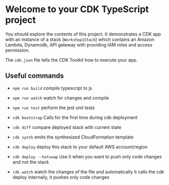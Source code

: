 # Welcome to your CDK TypeScript project

You should explore the contents of this project. It demonstrates a CDK app with an instance of a stack (`Workshop1Stack`)
which contains an Amazon Lambda, Dynamodb, API gateway with providing IAM roles and access permission.

The `cdk.json` file tells the CDK Toolkit how to execute your app.


## Useful commands

* `npm run build`   compile typescript to js
* `npm run watch`   watch for changes and compile
* `npm run test`    perform the jest unit tests

* `cdk bootstrap`   Calls for the first time during cdk deployment
* `cdk diff`        compare deployed stack with current state
* `cdk synth`       emits the synthesized CloudFormation template
* `cdk deploy`      deploy this stack to your default AWS account/region
* `cdk deploy --hotswap` Use it when you want to push only code changes and not the stack
* `cdk watch`       watch the changes of the file and automatically it calls the cdk deploy internally, it pushes only code changes

